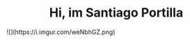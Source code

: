 <div align="center">
<h1 align="center">Hi, im Santiago Portilla </h1>
</div>
![](https://i.imgur.com/weNbhGZ.png)

